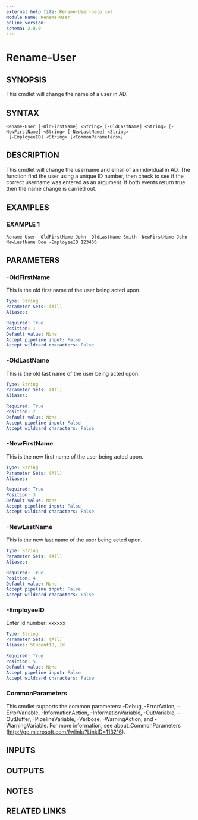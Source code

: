 ```yaml
---
external help file: Rename-User-help.xml
Module Name: Rename-User
online version:
schema: 2.0.0
---
```


# Rename-User

## SYNOPSIS
This cmdlet will change the name of a user in AD.

## SYNTAX

```
Rename-User [-OldFirstName] <String> [-OldLastName] <String> [-NewFirstName] <String> [-NewLastName] <String>
 [-EmployeeID] <String> [<CommonParameters>]
```

## DESCRIPTION
This cmdlet will change the username and email of an individual in AD.
The function find the user using a unique ID number, then check to see if the correct username was entered as an argument.
If both events return true then the name change is carried out.

## EXAMPLES

### EXAMPLE 1
```
Rename-User -OldFirstName John -OldLastName Smith -NewFirstName John -NewLastName Doe -EmployeeID 123456
```

## PARAMETERS

### -OldFirstName
This is the old first name of the user being acted upon.

```yaml
Type: String
Parameter Sets: (All)
Aliases:

Required: True
Position: 1
Default value: None
Accept pipeline input: False
Accept wildcard characters: False
```

### -OldLastName
This is the old last name of the user being acted upon.

```yaml
Type: String
Parameter Sets: (All)
Aliases:

Required: True
Position: 2
Default value: None
Accept pipeline input: False
Accept wildcard characters: False
```

### -NewFirstName
This is the new first name of the user being acted upon.

```yaml
Type: String
Parameter Sets: (All)
Aliases:

Required: True
Position: 3
Default value: None
Accept pipeline input: False
Accept wildcard characters: False
```

### -NewLastName
This is the new last name of the user being acted upon.

```yaml
Type: String
Parameter Sets: (All)
Aliases:

Required: True
Position: 4
Default value: None
Accept pipeline input: False
Accept wildcard characters: False
```

### -EmployeeID
Enter Id number: xxxxxx

```yaml
Type: String
Parameter Sets: (All)
Aliases: StudentID, Id

Required: True
Position: 5
Default value: None
Accept pipeline input: False
Accept wildcard characters: False
```

### CommonParameters
This cmdlet supports the common parameters: -Debug, -ErrorAction, -ErrorVariable, -InformationAction, -InformationVariable, -OutVariable, -OutBuffer, -PipelineVariable, -Verbose, -WarningAction, and -WarningVariable. For more information, see about_CommonParameters (http://go.microsoft.com/fwlink/?LinkID=113216).

## INPUTS

## OUTPUTS

## NOTES

## RELATED LINKS
